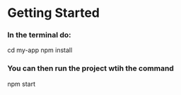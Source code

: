 # Getting Started 

### In the terminal do: 
cd my-app
npm install

### You can then run the project wtih the command
npm start



